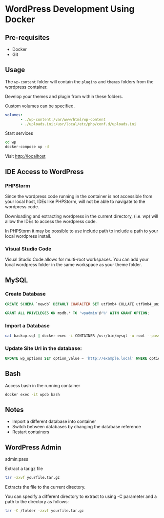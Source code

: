 # WordPress Development Using Docker

## Pre-requisites

- Docker
- Git

## Usage

The `wp-content` folder will contain the `plugins` and `themes` folders from the wordpress container.

Develop your themes and plugin from within these folders.

Custom volumes can be specified.

```yml
volumes:
       - ./wp-content:/var/www/html/wp-content
       - ./uploads.ini:/usr/local/etc/php/conf.d/uploads.ini
```

Start services

```sh
cd wp
docker-compose up -d
```

Visit [http://localhost](http://localhost)

## IDE Access to WordPress

### PHPStorm

Since the wordpress code running in the container is not accessible from your local host, IDEs like PHPStorm, will not be able to navigate to the wordpress code.

Downloading and extracting wordpress in the current directory, (i.e. wp) will allow the IDEs to access the wordpress code.

In PHPStorm it may be possible to use include path to include a path to your local wordpress install.

### Visual Studio Code

Visual Studio Code allows for multi-root workspaces. You can add your local wordpress folder in the same workspace as your theme folder.

## MySQL

### Create Database

```sql
CREATE SCHEMA `newdb` DEFAULT CHARACTER SET utf8mb4 COLLATE utf8mb4_unicode_ci ;

GRANT ALL PRIVILEGES ON msdb.* TO 'wpadmin'@'%' WITH GRANT OPTION;
```

### Import a Database

```sh
cat backup.sql | docker exec -i CONTAINER /usr/bin/mysql -u root --password=root newdb
```

### Update Site Url in the database:

```sql
UPDATE wp_options SET option_value = 'http://example.local' WHERE option_name = 'siteurl';
```

## Bash

Access bash in the running container

```sh
docker exec -it wpdb bash
```

## Notes

- Import a different database into container
- Switch between databases by changing the database reference
- Restart containers

## WordPress Admin

admin:pass

Extract a tar.gz file

```sh
tar -zxvf yourfile.tar.gz
```

Extracts the file to the current directory.

You can specify a different directory to extract to using -C parameter and a path to the directory as follows:

```sh
tar -C /folder -zxvf yourfile.tar.gz
```
